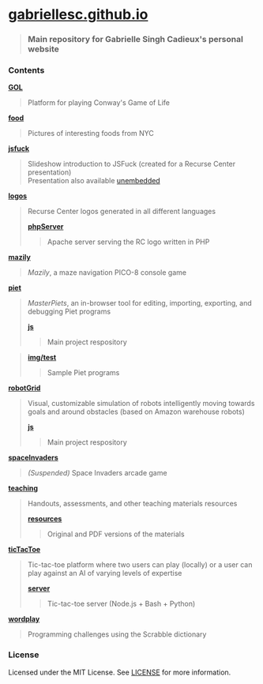 # [gabriellesc.github.io](http://gabriellesc.github.io)
> ### Main repository for Gabrielle Singh Cadieux's personal website

### Contents
[**GOL**](GOL)
> Platform for playing Conway's Game of Life

[**food**](food)
> Pictures of interesting foods from NYC

[**jsfuck**](jsfuck)
> Slideshow introduction to JSFuck (created for a Recurse Center presentation)  
> Presentation also available [unembedded](https://docs.google.com/presentation/d/e/2PACX-1vSncbb-Hmp48RfG9FkRa-xkbHC_I4VL_ePQYaPZdEsAmRZlGcaDtVij9J7fT5rLE6IF9ZXtAfXaz7Zk/pub?start=false&loop=false&delayms=3000")

[**logos**](logos)
> Recurse Center logos generated in all different languages
>
> [**phpServer**](https://github.com/gabriellesc/php-RClogo)
> > Apache server serving the RC logo written in PHP

[**mazily**](mazily)
> *Mazily*, a maze navigation PICO-8 console game

[**piet**](piet)
> *MasterPiets*, an in-browser tool for editing, importing, exporting, and debugging Piet programs
>
> [**js**](https://github.com/gabriellesc/piet-ide)
> > Main project respository

> [**img/test**](piet/img/test)
> > Sample Piet programs

[**robotGrid**](robotGrid)
> Visual, customizable simulation of robots intelligently moving towards goals and around obstacles (based on Amazon warehouse robots)
>
> [**js**](https://github.com/gabriellesc/robot-grid)
> > Main project respository

[**spaceInvaders**](spaceInvaders)
> *(Suspended)* Space Invaders arcade game

[**teaching**](teaching)
> Handouts, assessments, and other teaching materials resources
> 
> [**resources**](teaching/resources)
> > Original and PDF versions of the materials

[**ticTacToe**](ticTacToe)
> Tic-tac-toe platform where two users can play (locally) or a user can play against an AI of varying levels of expertise
>
> [**server**](https://github.com/gabriellesc/bash-tic-tac-toe)
> > Tic-tac-toe server (Node.js + Bash + Python)

[**wordplay**](wordplay)
> Programming challenges using the Scrabble dictionary

### License
Licensed under the MIT License. See [LICENSE](license) for more information.

